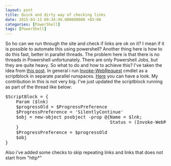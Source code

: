 ```yaml
---
layout: post
title: Quick and dirty way of checking links
date: 2015-03-13 09:34:49.000000000 +03:00
categories: [PowerShell]
tags: [PowerShell]
---
```

So ho can we run through the site and check if links are ok on it? I mean if it is possible to automate this using powershell? Another thing here is how to do this fast, better in parallel threads. The problem here is that there is no threads in Powershell unfortunately. There are only Powershell Jobs, but they are quite heavy. So what to do and how to achieve this? I've taken the idea from [this post](http://learn-powershell.net/2012/05/13/using-background-runspaces-instead-of-psjobs-for-better-performance/). In general i run [Invoke-WebRequest](https://technet.microsoft.com/en-us/library/hh849901.aspx) cmdlet as a scriptblock in separate parallel runspaces. [Here](https://github.com/eosfor/Powershell-Tips/blob/master/TestSite.ps1) you can have a look. My contribution in this is not very big. I've just updated the scriptblock running as part of the thread like below:

<pre class="brush: powershell;">
$ScriptBlock = {
    Param ($lnk)
    $progressOld = $ProgressPreference
    $ProgressPreference = 'SilentlyContinue'
    $obj = new-object psobject -prop @{Name = $lnk;
                                       Status = (Invoke-WebRequest -Uri $lnk -DisableKeep).statuscode
    }
    $ProgressPreference = $progressOld
    $obj
}
</pre>

Also i've added some checks to skip repeating links and links that does not start from "http*"
